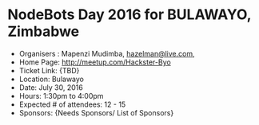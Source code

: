 # NodeBots Day 2016 for BULAWAYO, Zimbabwe

- Organisers : Mapenzi Mudimba, hazelman@live.com,
- Home Page: http://meetup.com/Hackster-Byo
- Ticket Link: {TBD}
- Location: Bulawayo
- Date: July 30, 2016
- Hours: 1:30pm to 4:00pm
- Expected # of attendees: 12 - 15
- Sponsors: {Needs Sponsors/ List of Sponsors}
